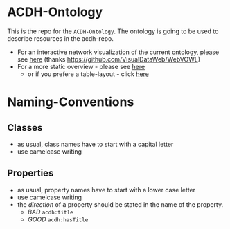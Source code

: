 # ACDH-Ontology

This is the repo for the `ACDH-Ontology`. The ontology is going to be used to describe resources in the acdh-repo.

* For an interactive network visualization of the current ontology, please see [here](http://visualdataweb.de/webvowl/#iri=https%3A%2F%2Fraw.githubusercontent.com%2Facdh-oeaw%2Frepo-schema%2Fmaster%2Facdh-schema.owl) (thanks https://github.com/VisualDataWeb/WebVOWL) 
* For a more static overview - please see [here](https://teiminator.acdh.oeaw.ac.at/services/owl2html.xql?owl=https%3A%2F%2Fraw.githubusercontent.com%2Facdh-oeaw%2Frepo-schema%2Fmaster%2Facdh-schema.owl)
  * or if you prefere a table-layout - click [here](https://teiminator.acdh.oeaw.ac.at/services/owl2html.xql?owl=https%3A%2F%2Fraw.githubusercontent.com%2Facdh-oeaw%2Frepo-schema%2Fmaster%2Facdh-schema.owl&format=table)

# Naming-Conventions

## Classes

* as usual, class names have to start with a capital letter
* use camelcase writing

## Properties

* as usual, property names have to start with a lower case letter
* use camelcase writing
* the _direction_ of a property should be stated in the name of the property. 
  * *BAD* `acdh:title`
  * *GOOD* `acdh:hasTitle`
